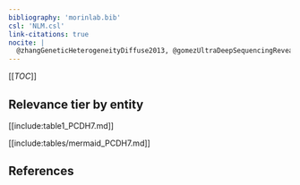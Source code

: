 ```yaml
---
bibliography: 'morinlab.bib'
csl: 'NLM.csl'
link-citations: true
nocite: |
  @zhangGeneticHeterogeneityDiffuse2013, @gomezUltraDeepSequencingReveals2023, 
---
```


[[_TOC_]]




## Relevance tier by entity

[[include:table1_PCDH7.md]]





[[include:tables/mermaid_PCDH7.md]]

## References


